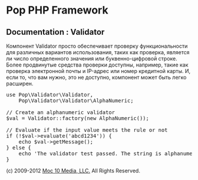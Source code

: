 Pop PHP Framework
=================

Documentation : Validator
-------------------------

Компонент Validator просто обеспечивает проверку функциональности для различных вариантов использования, таких как проверка, является ли число определенного значения или буквенно-цифровой строке. Более продвинутые средства проверки доступны, например, такие как проверка электронной почты и IP-адрес или номер кредитной карты. И, если то, что вам нужно, это не доступно, компонент может быть легко расширен.

<pre>
use Pop\Validator\Validator,
    Pop\Validator\Validator\AlphaNumeric;

// Create an alphanumeric validator
$val = Validator::factory(new AlphaNumeric());

// Evaluate if the input value meets the rule or not
if (!$val->evaluate('abcd1234')) {
    echo $val->getMessage();
} else {
    echo 'The validator test passed. The string is alphanumeric.';
}
</pre>

(c) 2009-2012 [Moc 10 Media, LLC.](http://www.moc10media.com) All Rights Reserved.
